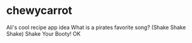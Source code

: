 # chewycarrot
Ali's cool recipe app idea
What is a pirates favorite song? 
(Shake Shake Shake) Shake Your Booty!
OK
